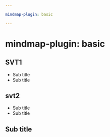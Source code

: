 ```yaml
---

mindmap-plugin: basic

---
```


# mindmap-plugin: basic

## SVT1
- Sub title
- Sub title

## svt2
- Sub title
- Sub title

## Sub title